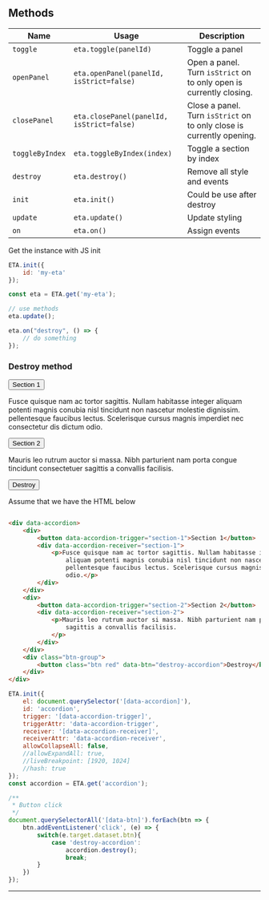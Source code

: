 ## Methods

| Name            | Usage                                     | Description                                                           | 
|-----------------|-------------------------------------------|-----------------------------------------------------------------------|
| `toggle`        | `eta.toggle(panelId)`                     | Toggle a panel                                                        |
| `openPanel`     | `eta.openPanel(panelId, isStrict=false)`  | Open a panel. Turn `isStrict` on to only open is currently closing.   |
| `closePanel`    | `eta.closePanel(panelId, isStrict=false)` | Close a panel. Turn `isStrict` on to only close is currently opening. |
| `toggleByIndex` | `eta.toggleByIndex(index)`                | Toggle a section by index                                             |
| `destroy`       | `eta.destroy()`                           | Remove all style and events                                           |
| `init`          | `eta.init()`                              | Could be use after destroy                                            |
| `update`        | `eta.update()`                            | Update styling                                                        |
| `on`            | `eta.on()`                                | Assign events                                                         |

Get the instance with JS init

```js
ETA.init({
    id: 'my-eta'
});

const eta = ETA.get('my-eta');

// use methods
eta.update();

eta.on("destroy", () => {
    // do something
});
```

### Destroy method

<div data-accordion>
            <div>   
                  <button data-accordion-trigger="section-1">Section 1</button>
                 <div data-accordion-receiver="section-1">
                    <p>Fusce quisque nam ac tortor sagittis. Nullam habitasse integer
                        aliquam potenti magnis conubia nisl tincidunt non nascetur molestie dignissim.
                        pellentesque faucibus lectus. Scelerisque cursus magnis imperdiet nec consectetur dis dictum
                        odio.</p>
                 </div>
            </div>
            <div>
                <button data-accordion-trigger="section-2">Section 2</button>
                <div data-accordion-receiver="section-2">
                    <p>Mauris leo rutrum auctor si massa. Nibh parturient nam porta congue tincidunt consectetuer
                        sagittis a convallis facilisis.
                    </p>
                </div>
            </div>
        <div class="btn-group">
            <button class="btn red" data-btn="destroy-accordion">Destroy</button>
        </div>
</div>

Assume that we have the HTML below

```html

<div data-accordion>
    <div>
        <button data-accordion-trigger="section-1">Section 1</button>
        <div data-accordion-receiver="section-1">
            <p>Fusce quisque nam ac tortor sagittis. Nullam habitasse integer
                aliquam potenti magnis conubia nisl tincidunt non nascetur molestie dignissim.
                pellentesque faucibus lectus. Scelerisque cursus magnis imperdiet nec consectetur dis dictum
                odio.</p>
        </div>
    </div>
    <div>
        <button data-accordion-trigger="section-2">Section 2</button>
        <div data-accordion-receiver="section-2">
            <p>Mauris leo rutrum auctor si massa. Nibh parturient nam porta congue tincidunt consectetuer
                sagittis a convallis facilisis.
            </p>
        </div>
    </div>
    <div class="btn-group">
        <button class="btn red" data-btn="destroy-accordion">Destroy</button>
    </div>
</div>
```

```js
ETA.init({
    el: document.querySelector('[data-accordion]'),
    id: 'accordion',
    trigger: '[data-accordion-trigger]',
    triggerAttr: 'data-accordion-trigger',
    receiver: '[data-accordion-receiver]',
    receiverAttr: 'data-accordion-receiver',
    allowCollapseAll: false,
    //allowExpandAll: true,
    //liveBreakpoint: [1920, 1024]
    //hash: true
});
const accordion = ETA.get('accordion');

/**
 * Button click
 */
document.querySelectorAll('[data-btn]').forEach(btn => {
    btn.addEventListener('click', (e) => {
        switch(e.target.dataset.btn){
            case 'destroy-accordion':
                accordion.destroy();
                break;
        }
    })
});
```

---
